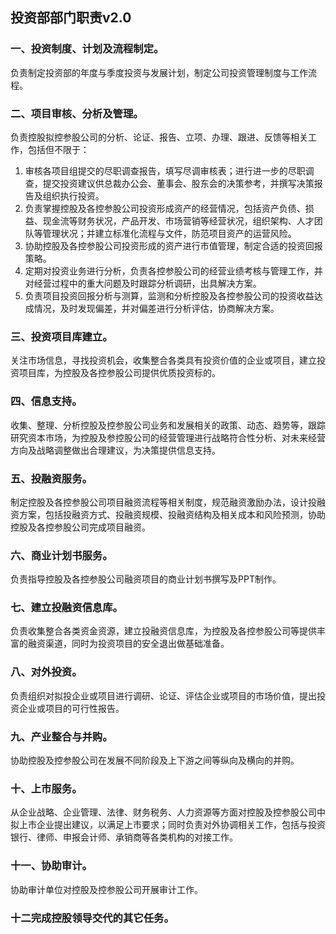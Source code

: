 ## 投资部部门职责v2.0

### 一、投资制度、计划及流程制定。
负责制定投资部的年度与季度投资与发展计划，制定公司投资管理制度与工作流程。<br>

### 二、项目审核、分析及管理。
负责控股拟控参股公司的分析、论证、报告、立项、办理、跟进、反馈等相关工作，包括但不限于：<br>
1. 审核各项目组提交的尽职调查报告，填写尽调审核表；进行进一步的尽职调查，提交投资建议供总裁办公会、董事会、股东会的决策参考，并撰写决策报告及组织执行投资。
2. 负责掌握控股及各控参股公司投资形成资产的经营情况，包括资产负债、损益、现金流等财务状况，产品开发、市场营销等经营状况，组织架构、人才团队等管理状况；并建立标准化流程与文件，防范项目资产的运营风险。
3. 协助控股及各控参股公司投资形成的资产进行市值管理，制定合适的投资回报策略。
4. 定期对投资业务进行分析，负责各控参股公司的经营业绩考核与管理工作，并对经营过程中的重大问题及时跟踪分析调研，出具解决方案。
5. 负责项目投资回报分析与测算，监测和分析控股及各控参股公司的投资收益达成情况，及时发现偏差，并对偏差进行分析评估，协商解决方案。

### 三、投资项目库建立。
关注市场信息，寻找投资机会，收集整合各类具有投资价值的企业或项目，建立投资项目库，为控股及各控参股公司提供优质投资标的。

### 四、信息支持。
收集、整理、分析控股及控参股公司业务和发展相关的政策、动态、趋势等，跟踪研究资本市场，为控股及参控股公司的经营管理进行战略符合性分析、对未来经营方向及战略调整做出合理建议，为决策提供信息支持。

### 五、投融资服务。
制定控股及各控参股公司项目融资流程等相关制度，规范融资激励办法，设计投融资方案，包括投融资方式、投融资规模、投融资结构及相关成本和风险预测，协助控股及各控参股公司完成项目融资。

### 六、商业计划书服务。
负责指导控股及各控参股公司融资项目的商业计划书撰写及PPT制作。

### 七、建立投融资信息库。
负责收集整合各类资金资源，建立投融资信息库，为控股及各控参股公司等提供丰富的融资渠道，同时为投资项目的安全退出做基础准备。

### 八、对外投资。
负责组织对拟投企业或项目进行调研、论证、评估企业或项目的市场价值，提出投资企业或项目的可行性报告。

### 九、产业整合与并购。
协助控股及控参股公司在发展不同阶段及上下游之间等纵向及横向的并购。

### 十、上市服务。
从企业战略、企业管理、法律、财务税务、人力资源等方面对控股及控参股公司中拟上市企业提出建议，以满足上市要求；同时负责对外协调相关工作，包括与投资银行、律师、申报会计师、承销商等各类机构的对接工作。

### 十一、协助审计。
协助审计单位对控股及控参股公司开展审计工作。

### 十二完成控股领导交代的其它任务。
